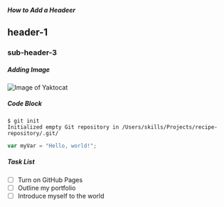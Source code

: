 ##### How to Add a Headeer

## header-1 

### sub-header-3


##### Adding Image 

![Image of Yaktocat](https://octodex.github.com/images/yaktocat.png)


##### Code Block 
```
$ git init
Initialized empty Git repository in /Users/skills/Projects/recipe-repository/.git/
```



``` javascript
var myVar = "Hello, world!";
```


##### Task List 
- [ ] Turn on GitHub Pages
- [ ] Outline my portfolio
- [ ] Introduce myself to the world
